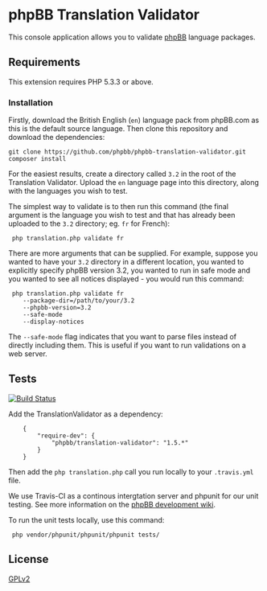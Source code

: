 # phpBB Translation Validator

This console application allows you to validate [phpBB](https://www.phpbb.com) language packages.

## Requirements

This extension requires PHP 5.3.3 or above.

### Installation

Firstly, download the British English (`en`) language pack from phpBB.com as this is the default source language. Then clone this repository and download the dependencies:

    git clone https://github.com/phpbb/phpbb-translation-validator.git
    composer install
    
For the easiest results, create a directory called `3.2` in the root of the Translation Validator. Upload the `en` language page into this directory, along with the languages you wish to test.

The simplest way to validate is to then run this command (the final argument is the language you wish to test and that has already been uploaded to the `3.2` directory; eg. `fr` for French):

     php translation.php validate fr

There are more arguments that can be supplied. For example, suppose you wanted to have your `3.2` directory in a different location, you wanted to explicitly specify phpBB version 3.2, you wanted to run in safe mode and you wanted to see all notices displayed - you would run this command:

     php translation.php validate fr 
        --package-dir=/path/to/your/3.2 
        --phpbb-version=3.2 
        --safe-mode 
        --display-notices

The `--safe-mode` flag indicates that you want to parse files instead of directly including them. This is useful if you want to run validations on a web server.

## Tests

[![Build Status](https://travis-ci.org/phpbb/phpbb-translation-validator.png?branch=master)](https://travis-ci.org/phpbb/phpbb-translation-validator)

Add the TranslationValidator as a dependency:

		{
			"require-dev": {
				"phpbb/translation-validator": "1.5.*"
			}
		}

Then add the `php translation.php` call you run locally to your `.travis.yml` file.

We use Travis-CI as a continous intergtation server and phpunit for our unit testing. See more information on the [phpBB development wiki](https://wiki.phpbb.com/Unit_Tests).

To run the unit tests locally, use this command:

     php vendor/phpunit/phpunit/phpunit tests/

## License

[GPLv2](license.txt)
